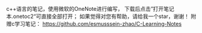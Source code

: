 c++语言的笔记，使用微软的OneNote进行编写，
下载后点击”打开笔记本.onetoc2“可直接全部打开；
如果觉得对您有帮助，请给我一个star，谢谢！
附赠c学习笔记：
https://github.com/esmusssein-zhao/C-Learning-Notes
